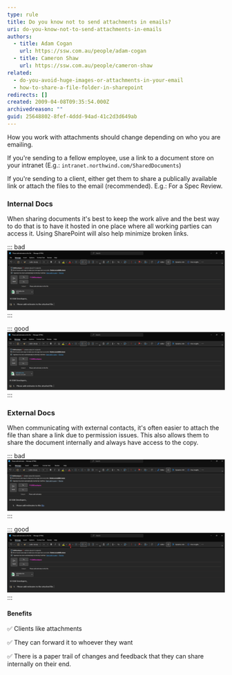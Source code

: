 ```yaml
---
type: rule
title: Do you know not to send attachments in emails?
uri: do-you-know-not-to-send-attachments-in-emails
authors:
  - title: Adam Cogan
    url: https://ssw.com.au/people/adam-cogan
  - title: Cameron Shaw
    url: https://ssw.com.au/people/cameron-shaw
related:
  - do-you-avoid-huge-images-or-attachments-in-your-email
  - how-to-share-a-file-folder-in-sharepoint
redirects: []
created: 2009-04-08T09:35:54.000Z
archivedreason: ""
guid: 25648802-8fef-4ddd-94ad-41c2d3d649ab
---
```

How you work with attachments should change depending on who you are emailing. 

If you're sending to a fellow employee, use a link to a document store on your intranet (E.g.: `intranet.northwind.com/SharedDocuments`)

If you're sending to a client, either get them to share a publically available link or attach the files to the email (recommended). E.g.: For a Spec Review. 

<!--endintro-->

### Internal Docs

When sharing documents it's best to keep the work alive and the best way to do that is to have it hosted in one place where all working parties can access it. Using SharePoint will also help minimize broken links.

::: bad
![Figure: Bad example - Don't attach documents to emails when sending internally](/rules/do-you-know-not-to-send-attachments-in-emails/bad-example-email-attachments.png)
:::

::: good
![Figure: Good example - The file is shared from SharePoint and everyone can work on the same document](/rules/do-you-know-not-to-send-attachments-in-emails/good-example-sharepoint.png)
:::

### External Docs

When communicating with external contacts, it's often easier to attach the file than share a link due to permission issues. This also allows them to share the document internally and always have access to the copy.

::: bad
![Figure: Bad example – Added the file as a link. This requires maintenance as we would need to add them as guests to Teams or would have to make the file an anonymous link](/rules/do-you-know-not-to-send-attachments-in-emails/email-bad-example.png)
:::

::: good
![Figure: Good example – Added the file as an attachment](/rules/do-you-know-not-to-send-attachments-in-emails/email-external-good-example.png)
:::

#### Benefits

✅ Clients like attachments 

✅ They can forward it to whoever they want

✅ There is a paper trail of changes and feedback that they can share internally on their end.

